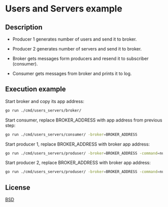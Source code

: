 # Users and Servers example

## Description

- Producer 1 generates number of users and send it to broker.
- Producer 2 generates number of servers and send it to broker.

- Broker gets messages form producers and resend it to subscriber (consumer).

- Consumer gets messages from broker and prints it to log.

## Execution example

Start broker and copy its app address:

```bash
go run ./cmd/users_servers/broker/
```

Start consumer, replace BROKER_ADDRESS with app address from previous step:

```bash
go run ./cmd/users_servers/consumer/ -broker=BROKER_ADDRESS
```

Start producer 1, replace BROKER_ADDRESS with broker app address:

```bash
go run ./cmd/users_servers/produser/ -broker=BROKER_ADDRESS -command=num_players
```

Start producer 2, replace BROKER_ADDRESS with broker app address:

```bash
go run ./cmd/users_servers/produser/ -broker=BROKER_ADDRESS -command=num_servers
```

## License

[BSD](LICENSE)
